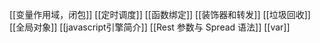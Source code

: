 
[[变量作用域，闭包]]
[[定时调度]]
[[函数绑定]]
[[装饰器和转发]]
[[垃圾回收]]
[[全局对象]]
[[javascript引擎简介]]
[[Rest 参数与 Spread 语法]]
[[var]]